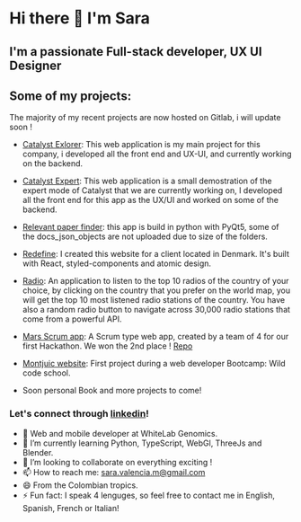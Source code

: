   # Hi there 👋 I'm Sara 

## I'm a passionate Full-stack developer, UX UI Designer

## Some of my projects: 

The majority of my recent projects are now hosted on Gitlab, i will update soon ! 
* [Catalyst Exlorer](http://catalyst-whitelabgx.com/): This web application is my main project for this company, i developed all the front end and UX-UI, and currently working on the backend. 

* [Catalyst Expert](http://15.236.91.133/main): This web application is a small demostration of the expert mode of Catalyst that we are currently working on, I developed all the front end for this app as the UX/UI and worked on some of the backend. 

* [Relevant paper finder](https://github.com/saravalencia/gui-relevant-paper-finder): this app is build in python with PyQt5, some of the docs_json_objects are not uploaded due to size of the folders. 

* [Redefine](https://github.com/saravalencia/Redefine): I created this website for a client located in Denmark. It's built with React, styled-components and atomic design.

* [Radio](https://github.com/saravalencia/Project2-radio): An application to listen to the top 10 radios of the country of your choice, by clicking on the country that you prefer on the world map, you will get the top 10 most listened radio stations of the country. You have also a random radio button to navigate across 30,000 radio stations that come from a powerful API.

* [Mars Scrum app](https://keen-bose-1a7f8f.netlify.app/): A Scrum type web app, created by a team of 4 for our first Hackathon. We won the 2nd place ! [Repo](https://github.com/Andreaskalicani/hackathon11.05.2021)

* [Montjuic website](https://github.com/saravalencia/Project1): First project during a web developer Bootcamp: Wild code school.

* Soon personal Book and more projects to come!

### Let's connect through [linkedin](https://www.linkedin.com/in/sara-valencia/)!

- 🔭 Web and mobile developer at WhiteLab Genomics.
- 🌱 I’m currently learning Python, TypeScript, WebGl, ThreeJs and Blender.
- 👯 I’m looking to collaborate on everything exciting !
- 📫 How to reach me: sara.valencia.m@gmail.com
- 😄 From the Colombian tropics.  
- ⚡ Fun fact: I speak 4 lenguges, so feel free to contact me in English, Spanish, French or Italian!

